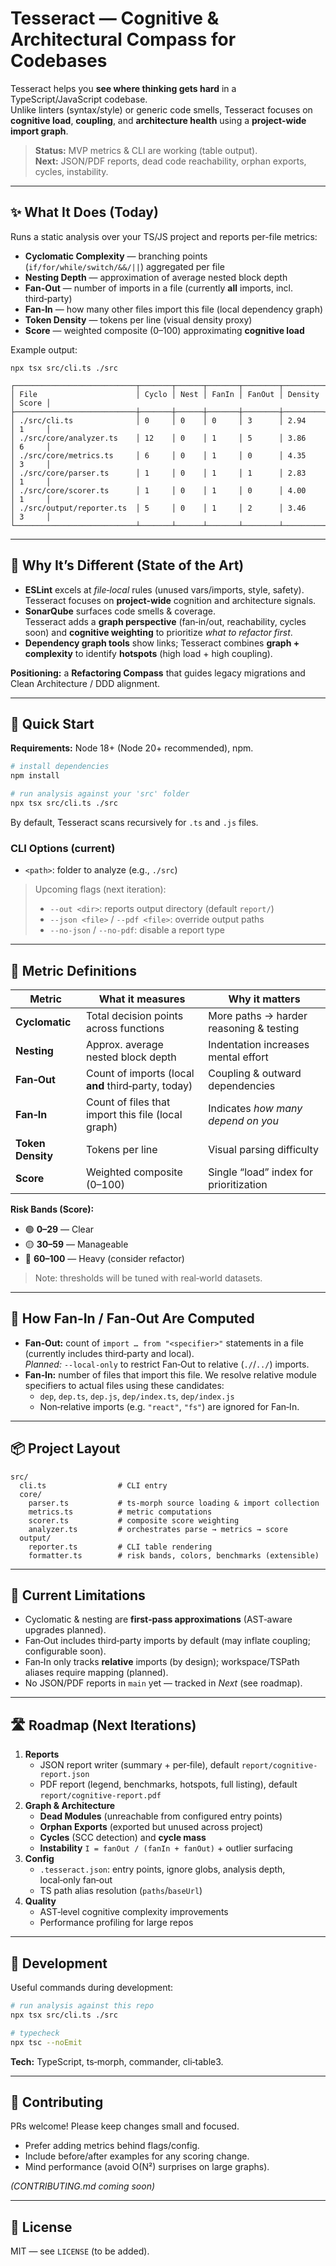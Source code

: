 

# Tesseract — Cognitive & Architectural Compass for Codebases

Tesseract helps you **see where thinking gets hard** in a TypeScript/JavaScript codebase.  
Unlike linters (syntax/style) or generic code smells, Tesseract focuses on **cognitive load**, **coupling**, and **architecture health** using a **project-wide import graph**.

> **Status:** MVP metrics & CLI are working (table output).  
> **Next:** JSON/PDF reports, dead code reachability, orphan exports, cycles, instability.

---

## ✨ What It Does (Today)

Runs a static analysis over your TS/JS project and reports per-file metrics:

- **Cyclomatic Complexity** — branching points (`if/for/while/switch/&&/||`) aggregated per file
- **Nesting Depth** — approximation of average nested block depth
- **Fan-Out** — number of imports in a file (currently **all** imports, incl. third‑party)
- **Fan-In** — how many other files import this file (local dependency graph)
- **Token Density** — tokens per line (visual density proxy)
- **Score** — weighted composite (0–100) approximating **cognitive load**

Example output:
```
npx tsx src/cli.ts ./src

┌───────────────────────────┬───────┬──────┬───────┬────────┬─────────┬───────┐
│ File                      │ Cyclo │ Nest │ FanIn │ FanOut │ Density │ Score │
├───────────────────────────┼───────┼──────┼───────┼────────┼─────────┼───────┤
│ ./src/cli.ts              │ 0     │ 0    │ 0     │ 3      │ 2.94    │ 1     │
│ ./src/core/analyzer.ts    │ 12    │ 0    │ 1     │ 5      │ 3.86    │ 6     │
│ ./src/core/metrics.ts     │ 6     │ 0    │ 1     │ 0      │ 4.35    │ 3     │
│ ./src/core/parser.ts      │ 1     │ 0    │ 1     │ 1      │ 2.83    │ 1     │
│ ./src/core/scorer.ts      │ 1     │ 0    │ 1     │ 0      │ 4.00    │ 1     │
│ ./src/output/reporter.ts  │ 5     │ 0    │ 1     │ 2      │ 3.46    │ 3     │
└───────────────────────────┴───────┴──────┴───────┴────────┴─────────┴───────┘
```

---

## 🧭 Why It’s Different (State of the Art)

- **ESLint** excels at *file‑local* rules (unused vars/imports, style, safety).  
  Tesseract focuses on **project-wide** cognition and architecture signals.
- **SonarQube** surfaces code smells & coverage.  
  Tesseract adds a **graph perspective** (fan‑in/out, reachability, cycles soon) and **cognitive weighting** to prioritize *what to refactor first*.
- **Dependency graph tools** show links; Tesseract combines **graph + complexity** to identify **hotspots** (high load + high coupling).

**Positioning:** a **Refactoring Compass** that guides legacy migrations and Clean Architecture / DDD alignment.

---

## 🚀 Quick Start

**Requirements:** Node 18+ (Node 20+ recommended), npm.

```bash
# install dependencies
npm install

# run analysis against your 'src' folder
npx tsx src/cli.ts ./src
```

By default, Tesseract scans recursively for `.ts` and `.js` files.

### CLI Options (current)
- `<path>`: folder to analyze (e.g., `./src`)

> Upcoming flags (next iteration):
> - `--out <dir>`: reports output directory (default `report/`)  
> - `--json <file>` / `--pdf <file>`: override output paths  
> - `--no-json` / `--no-pdf`: disable a report type

---

## 🧠 Metric Definitions

| Metric | What it measures | Why it matters |
|---|---|---|
| **Cyclomatic** | Total decision points across functions | More paths → harder reasoning & testing |
| **Nesting** | Approx. average nested block depth | Indentation increases mental effort |
| **Fan‑Out** | Count of imports (local **and** third‑party, today) | Coupling & outward dependencies |
| **Fan‑In** | Count of files that import this file (local graph) | Indicates *how many depend on you* |
| **Token Density** | Tokens per line | Visual parsing difficulty |
| **Score** | Weighted composite (0–100) | Single “load” index for prioritization |

**Risk Bands (Score):**

- 🟢 **0–29** — Clear  
- 🟡 **30–59** — Manageable  
- 🔴 **60–100** — Heavy (consider refactor)

> Note: thresholds will be tuned with real‑world datasets.

---

## 🧩 How Fan‑In / Fan‑Out Are Computed

- **Fan‑Out:** count of `import … from "<specifier>"` statements in a file (currently includes third‑party and local).  
  *Planned:* `--local-only` to restrict Fan‑Out to relative (`./`/`../`) imports.
- **Fan‑In:** number of files that import this file. We resolve relative module specifiers to actual files using these candidates:
  - `dep`, `dep.ts`, `dep.js`, `dep/index.ts`, `dep/index.js`
  - Non‑relative imports (e.g. `"react"`, `"fs"`) are ignored for Fan‑In.

---

## 📦 Project Layout

```
src/
  cli.ts                # CLI entry
  core/
    parser.ts           # ts-morph source loading & import collection
    metrics.ts          # metric computations
    scorer.ts           # composite score weighting
    analyzer.ts         # orchestrates parse → metrics → score
  output/
    reporter.ts         # CLI table rendering
    formatter.ts        # risk bands, colors, benchmarks (extensible)
```

---

## 🧪 Current Limitations

- Cyclomatic & nesting are **first‑pass approximations** (AST‑aware upgrades planned).
- Fan‑Out includes third‑party imports by default (may inflate coupling; configurable soon).
- Fan‑In only tracks **relative** imports (by design); workspace/TSPath aliases require mapping (planned).
- No JSON/PDF reports in `main` yet — tracked in *Next* (see roadmap).

---

## 🛣️ Roadmap (Next Iterations)

1. **Reports**
   - JSON report writer (summary + per‑file), default `report/cognitive-report.json`
   - PDF report (legend, benchmarks, hotspots, full listing), default `report/cognitive-report.pdf`
2. **Graph & Architecture**
   - **Dead Modules** (unreachable from configured entry points)
   - **Orphan Exports** (exported but unused across project)
   - **Cycles** (SCC detection) and **cycle mass**
   - **Instability** `I = fanOut / (fanIn + fanOut)` + outlier surfacing
3. **Config**
   - `.tesseract.json`: entry points, ignore globs, analysis depth, local‑only fan‑out
   - TS path alias resolution (`paths`/`baseUrl`)
4. **Quality**
   - AST‑level cognitive complexity improvements
   - Performance profiling for large repos

---

## 🔧 Development

Useful commands during development:
```bash
# run analysis against this repo
npx tsx src/cli.ts ./src

# typecheck
npx tsc --noEmit
```

**Tech:** TypeScript, ts‑morph, commander, cli‑table3.

---

## 🤝 Contributing

PRs welcome! Please keep changes small and focused.  
- Prefer adding metrics behind flags/config.  
- Include before/after examples for any scoring change.  
- Mind performance (avoid O(N²) surprises on large graphs).

*(CONTRIBUTING.md coming soon)*

---

## 📄 License

MIT — see `LICENSE` (to be added).